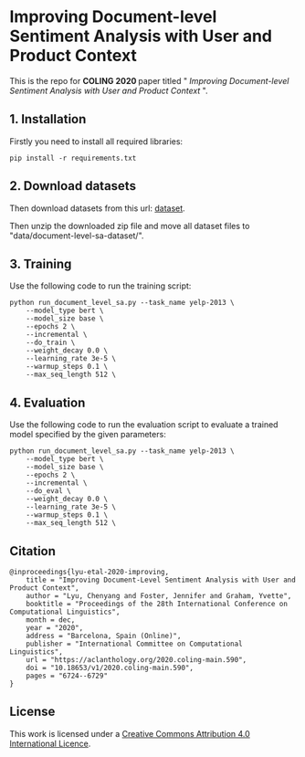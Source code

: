 # Improving Document-level Sentiment Analysis with User and Product Context

This is the repo for <strong> COLING 2020 </strong> paper titled "<em> Improving Document-level Sentiment Analysis with User and Product Context </em>". 

## 1. Installation
Firstly you need to install all required libraries:

```angular2
pip install -r requirements.txt
```

## 2. Download datasets
Then download datasets from this url: [dataset](https://drive.google.com/file/d/1Bdt_jw-kiZCt7vJyfXe1hYmPKMinbtFu/view?usp=sharing).


Then unzip the downloaded zip file and move all dataset files to "data/document-level-sa-dataset/".

## 3. Training

Use the following code to run the training script:

```
python run_document_level_sa.py --task_name yelp-2013 \
    --model_type bert \
    --model_size base \
    --epochs 2 \
    --incremental \
    --do_train \
    --weight_decay 0.0 \
    --learning_rate 3e-5 \
    --warmup_steps 0.1 \
    --max_seq_length 512 \                            
```

## 4. Evaluation

Use the following code to run the evaluation script to evaluate a trained model specified by the given parameters:

```
python run_document_level_sa.py --task_name yelp-2013 \
    --model_type bert \
    --model_size base \
    --epochs 2 \
    --incremental \
    --do_eval \
    --weight_decay 0.0 \
    --learning_rate 3e-5 \
    --warmup_steps 0.1 \
    --max_seq_length 512 \                            
```

## Citation

```
@inproceedings{lyu-etal-2020-improving,
    title = "Improving Document-Level Sentiment Analysis with User and Product Context",
    author = "Lyu, Chenyang and Foster, Jennifer and Graham, Yvette",
    booktitle = "Proceedings of the 28th International Conference on Computational Linguistics",
    month = dec,
    year = "2020",
    address = "Barcelona, Spain (Online)",
    publisher = "International Committee on Computational Linguistics",
    url = "https://aclanthology.org/2020.coling-main.590",
    doi = "10.18653/v1/2020.coling-main.590",
    pages = "6724--6729"
}
```

## License

This work is licensed under a [Creative Commons Attribution 4.0 International Licence](http://creativecommons.org/licenses/by/4.0/).

